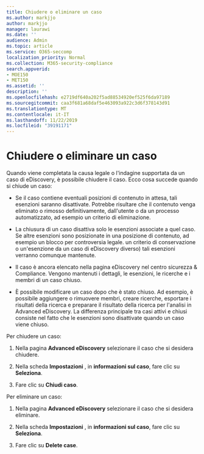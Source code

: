 ```yaml
---
title: Chiudere o eliminare un caso
ms.author: markjjo
author: markjjo
manager: laurawi
ms.date: ''
audience: Admin
ms.topic: article
ms.service: O365-seccomp
localization_priority: Normal
ms.collection: M365-security-compliance
search.appverid:
- MOE150
- MET150
ms.assetid: ''
description: ''
ms.openlocfilehash: e2719df640a202f5ad88534920ef525f6da97189
ms.sourcegitcommit: caa3f681a68daf5e463093a922c3d6f378143d91
ms.translationtype: MT
ms.contentlocale: it-IT
ms.lasthandoff: 11/22/2019
ms.locfileid: "39191171"
---
```

# <a name="close-or-delete-a-case"></a>Chiudere o eliminare un caso

Quando viene completata la causa legale o l'indagine supportata da un caso di eDiscovery, è possibile chiudere il caso. Ecco cosa succede quando si chiude un caso:

- Se il caso contiene eventuali posizioni di contenuto in attesa, tali esenzioni saranno disattivate. Potrebbe risultare che il contenuto venga eliminato o rimosso definitivamente, dall'utente o da un processo automatizzato, ad esempio un criterio di eliminazione.

- La chiusura di un caso disattiva solo le esenzioni associate a quel caso. Se altre esenzioni sono posizionate in una posizione di contenuto, ad esempio un blocco per controversia legale. un criterio di conservazione o un'esenzione da un caso di eDiscovery diverso) tali esenzioni verranno comunque mantenute.

- Il caso è ancora elencato nella pagina eDiscovery nel centro sicurezza & Compliance. Vengono mantenuti i dettagli, le esenzioni, le ricerche e i membri di un caso chiuso.

- È possibile modificare un caso dopo che è stato chiuso. Ad esempio, è possibile aggiungere o rimuovere membri, creare ricerche, esportare i risultati della ricerca e preparare il risultato della ricerca per l'analisi in Advanced eDiscovery. La differenza principale tra casi attivi e chiusi consiste nel fatto che le esenzioni sono disattivate quando un caso viene chiuso.

Per chiudere un caso:

1. Nella pagina **Advanced eDiscovery** selezionare il caso che si desidera chiudere.

2. Nella scheda **Impostazioni** , in **informazioni sul caso**, fare clic su **Seleziona**.

3. Fare clic su **Chiudi caso**.

Per eliminare un caso:

1. Nella pagina **Advanced eDiscovery** selezionare il caso che si desidera eliminare.

2. Nella scheda **Impostazioni** , in **informazioni sul caso**, fare clic su **Seleziona**.

3. Fare clic su **Delete case**. 
